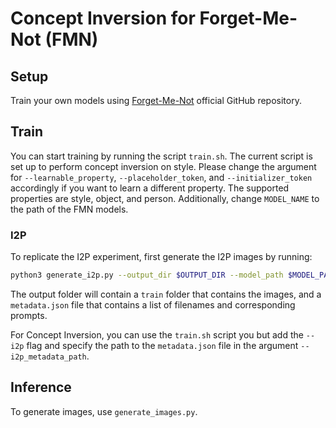 # Concept Inversion for Forget-Me-Not (FMN)

## Setup
Train your own models using [Forget-Me-Not](https://github.com/SHI-Labs/Forget-Me-Not) official GitHub repository. 

## Train
You can start training by running the script `train.sh`. The current script is set up to perform concept inversion on style. Please change the argument for `--learnable_property`, `--placeholder_token`, and `--initializer_token` accordingly if you want to learn a different property. The supported properties are style, object, and person. Additionally, change `MODEL_NAME` to the path of the FMN models.

### I2P
To replicate the I2P experiment, first generate the I2P images by running:

```bash
python3 generate_i2p.py --output_dir $OUTPUT_DIR --model_path $MODEL_PATH
```

The output folder will contain a `train` folder that contains the images, and a `metadata.json` file that contains a list of filenames and corresponding prompts.

For Concept Inversion, you can use the `train.sh` script you but add the `--i2p` flag and specify the path to the `metadata.json` file in the argument `--i2p_metadata_path`.

## Inference
To generate images, use `generate_images.py`.
